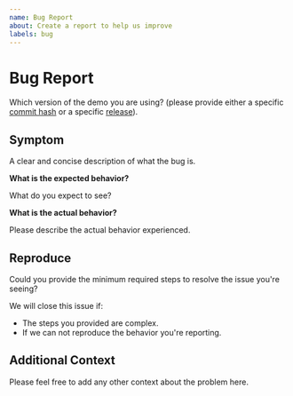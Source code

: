 ```yaml
---
name: Bug Report
about: Create a report to help us improve
labels: bug
---
```


# Bug Report

Which version of the demo you are using? (please provide either a specific
[commit
hash](https://github.com/open-telemetry/opentelemetry-demo/commits/main)
or a specific
[release](https://github.com/open-telemetry/opentelemetry-demo/releases)).

## Symptom

A clear and concise description of what the bug is.

**What is the expected behavior?**

What do you expect to see?

**What is the actual behavior?**

Please describe the actual behavior experienced.

## Reproduce

Could you provide the minimum required steps to resolve the issue you're seeing?

We will close this issue if:

* The steps you provided are complex.
* If we can not reproduce the behavior you're reporting.

## Additional Context

Please feel free to add any other context about the problem here.
